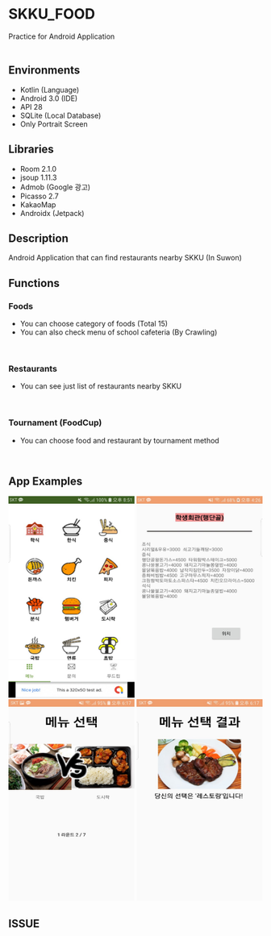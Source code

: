 # SKKU_FOOD
Practice for Android Application
<br>
<br>

## Environments
- Kotlin (Language)
- Android 3.0 (IDE)
- API 28
- SQLite (Local Database)
- Only Portrait Screen

## Libraries
- Room 2.1.0
- jsoup 1.11.3
- Admob (Google 광고)
- Picasso 2.7
- KakaoMap
- Androidx (Jetpack)

## Description
Android Application that can find restaurants nearby SKKU (In Suwon)
<br>

## Functions
### Foods
- You can choose category of foods (Total 15)
- You can also check menu of school cafeteria (By Crawling)
<br>

### Restaurants
- You can see just list of restaurants nearby SKKU
<br>

### Tournament (FoodCup)
- You can choose food and restaurant by tournament method
<br>

## App Examples
<img src='img/main_menu.jpeg' width='250' height='400'>
<img src='img/schoolfood.jpeg' width='250' height='400'>
<img src='img/tournament.jpeg' width='250' height='400'>
<img src='img/tour_result.jpeg' width='250' height='400'>

## ISSUE

